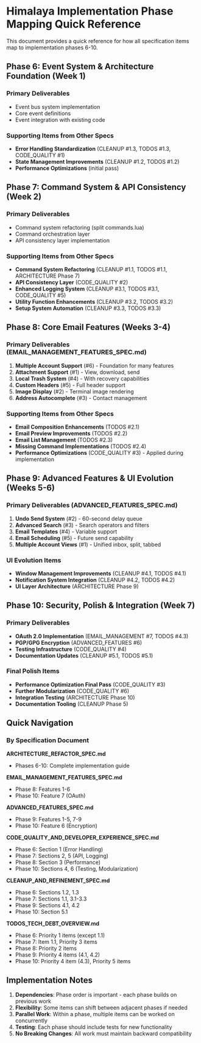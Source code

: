 # Himalaya Implementation Phase Mapping Quick Reference

This document provides a quick reference for how all specification items map to implementation phases 6-10.

## Phase 6: Event System & Architecture Foundation (Week 1)

### Primary Deliverables
- Event bus system implementation
- Core event definitions  
- Event integration with existing code

### Supporting Items from Other Specs
- **Error Handling Standardization** (CLEANUP #1.3, TODOS #1.3, CODE_QUALITY #1)
- **State Management Improvements** (CLEANUP #1.2, TODOS #1.2)
- **Performance Optimizations** (initial pass)

## Phase 7: Command System & API Consistency (Week 2)

### Primary Deliverables
- Command system refactoring (split commands.lua)
- Command orchestration layer
- API consistency layer implementation

### Supporting Items from Other Specs
- **Command System Refactoring** (CLEANUP #1.1, TODOS #1.1, ARCHITECTURE Phase 7)
- **API Consistency Layer** (CODE_QUALITY #2)
- **Enhanced Logging System** (CLEANUP #3.1, TODOS #3.1, CODE_QUALITY #5)
- **Utility Function Enhancements** (CLEANUP #3.2, TODOS #3.2)
- **Setup System Automation** (CLEANUP #3.3, TODOS #3.3)

## Phase 8: Core Email Features (Weeks 3-4)

### Primary Deliverables (EMAIL_MANAGEMENT_FEATURES_SPEC.md)
1. **Multiple Account Support** (#6) - Foundation for many features
2. **Attachment Support** (#1) - View, download, send
3. **Local Trash System** (#4) - With recovery capabilities
4. **Custom Headers** (#5) - Full header support
5. **Image Display** (#2) - Terminal image rendering
6. **Address Autocomplete** (#3) - Contact management

### Supporting Items from Other Specs
- **Email Composition Enhancements** (TODOS #2.1)
- **Email Preview Improvements** (TODOS #2.2)
- **Email List Management** (TODOS #2.3)
- **Missing Command Implementations** (TODOS #2.4)
- **Performance Optimizations** (CODE_QUALITY #3) - Applied during implementation

## Phase 9: Advanced Features & UI Evolution (Weeks 5-6)

### Primary Deliverables (ADVANCED_FEATURES_SPEC.md)
1. **Undo Send System** (#2) - 60-second delay queue
2. **Advanced Search** (#3) - Search operators and filters
3. **Email Templates** (#4) - Variable support
4. **Email Scheduling** (#5) - Future send capability
5. **Multiple Account Views** (#1) - Unified inbox, split, tabbed

### UI Evolution Items
- **Window Management Improvements** (CLEANUP #4.1, TODOS #4.1)
- **Notification System Integration** (CLEANUP #4.2, TODOS #4.2)
- **UI Layer Architecture** (ARCHITECTURE Phase 9)

## Phase 10: Security, Polish & Integration (Week 7)

### Primary Deliverables
- **OAuth 2.0 Implementation** (EMAIL_MANAGEMENT #7, TODOS #4.3)
- **PGP/GPG Encryption** (ADVANCED_FEATURES #6)
- **Testing Infrastructure** (CODE_QUALITY #4)
- **Documentation Updates** (CLEANUP #5.1, TODOS #5.1)

### Final Polish Items
- **Performance Optimization Final Pass** (CODE_QUALITY #3)
- **Further Modularization** (CODE_QUALITY #6)
- **Integration Testing** (ARCHITECTURE Phase 10)
- **Documentation Tooling** (CLEANUP Phase 5)

## Quick Navigation

### By Specification Document

**ARCHITECTURE_REFACTOR_SPEC.md**
- Phases 6-10: Complete implementation guide

**EMAIL_MANAGEMENT_FEATURES_SPEC.md**  
- Phase 8: Features 1-6
- Phase 10: Feature 7 (OAuth)

**ADVANCED_FEATURES_SPEC.md**
- Phase 9: Features 1-5, 7-9
- Phase 10: Feature 6 (Encryption)

**CODE_QUALITY_AND_DEVELOPER_EXPERIENCE_SPEC.md**
- Phase 6: Section 1 (Error Handling)
- Phase 7: Sections 2, 5 (API, Logging)
- Phase 8: Section 3 (Performance)
- Phase 10: Sections 4, 6 (Testing, Modularization)

**CLEANUP_AND_REFINEMENT_SPEC.md**
- Phase 6: Sections 1.2, 1.3
- Phase 7: Sections 1.1, 3.1-3.3
- Phase 9: Sections 4.1, 4.2
- Phase 10: Section 5.1

**TODOS_TECH_DEBT_OVERVIEW.md**
- Phase 6: Priority 1 items (except 1.1)
- Phase 7: Item 1.1, Priority 3 items
- Phase 8: Priority 2 items
- Phase 9: Priority 4 items (4.1, 4.2)
- Phase 10: Priority 4 item (4.3), Priority 5 items

## Implementation Notes

1. **Dependencies**: Phase order is important - each phase builds on previous work
2. **Flexibility**: Some items can shift between adjacent phases if needed
3. **Parallel Work**: Within a phase, multiple items can be worked on concurrently
4. **Testing**: Each phase should include tests for new functionality
5. **No Breaking Changes**: All work must maintain backward compatibility